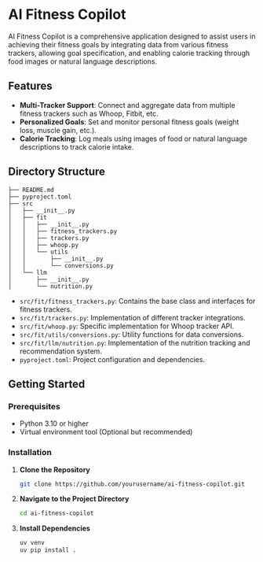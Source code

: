 # AI Fitness Copilot

AI Fitness Copilot is a comprehensive application designed to assist users in achieving their fitness goals by integrating data from various fitness trackers, allowing goal specification, and enabling calorie tracking through food images or natural language descriptions.

## Features

- **Multi-Tracker Support**: Connect and aggregate data from multiple fitness trackers such as Whoop, Fitbit, etc.
- **Personalized Goals**: Set and monitor personal fitness goals (weight loss, muscle gain, etc.).
- **Calorie Tracking**: Log meals using images of food or natural language descriptions to track calorie intake.

## Directory Structure

```
├── README.md
├── pyproject.toml
├── src
│   ├── __init__.py
│   ├── fit
│   │   ├── __init__.py
│   │   ├── fitness_trackers.py
│   │   ├── trackers.py
│   │   ├── whoop.py
│   │   └── utils
│   │       ├── __init__.py
│   │       └── conversions.py
│   └── llm
│       ├── __init__.py
│       └── nutrition.py
```

- `src/fit/fitness_trackers.py`: Contains the base class and interfaces for fitness trackers.
- `src/fit/trackers.py`: Implementation of different tracker integrations.
- `src/fit/whoop.py`: Specific implementation for Whoop tracker API.
- `src/fit/utils/conversions.py`: Utility functions for data conversions.
- `src/fit/llm/nutrition.py`: Implementation of the nutrition tracking and recommendation system.
- `pyproject.toml`: Project configuration and dependencies.

## Getting Started

### Prerequisites

- Python 3.10 or higher
- Virtual environment tool (Optional but recommended)

### Installation

1. **Clone the Repository**

   ```bash
   git clone https://github.com/yourusername/ai-fitness-copilot.git
   ```

2. **Navigate to the Project Directory**

   ```bash
   cd ai-fitness-copilot
   ```

4. **Install Dependencies**

   ```bash
   uv venv
   uv pip install .
   ```